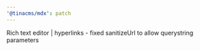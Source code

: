 ```yaml
---
'@tinacms/mdx': patch
---
```


Rich text editor | hyperlinks - fixed sanitizeUrl to allow querystring parameters
